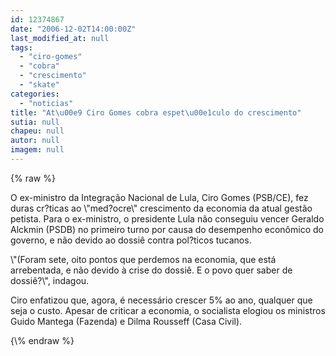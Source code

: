 ```yaml
---
id: 12374867
date: "2006-12-02T14:00:00Z"
last_modified_at: null
tags:
  - "ciro-gomes"
  - "cobra"
  - "crescimento"
  - "skate"
categories:
  - "noticias"
title: "At\u00e9 Ciro Gomes cobra espet\u00e1culo do crescimento"
sutia: null
chapeu: null
autor: null
imagem: null
---
```

{\% raw %}
<p><P>O ex-ministro da Integração Nacional de Lula, Ciro Gomes (PSB/CE), fez duras cr?ticas ao \"med?ocre\" crescimento da economia da atual gestão petista. Para o ex-ministro, o presidente Lula não conseguiu vencer Geraldo Alckmin (PSDB) no primeiro turno por causa do desempenho econômico do governo, e não devido ao dossiê contra pol?ticos tucanos. </P></p>
<p><P>\"(Foram sete, oito pontos que perdemos na economia, que está arrebentada, e não devido à crise do dossiê. E o povo quer saber de dossiê?\", indagou. </P></p>
<p><P>Ciro enfatizou que, agora, é necessário crescer 5% ao ano, qualquer que seja o custo. Apesar de criticar a economia, o socialista elogiou os ministros Guido Mantega (Fazenda) e Dilma Rousseff (Casa Civil). </P> </p>
{\% endraw %}